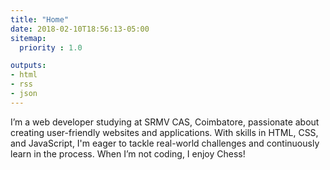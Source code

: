 ```yaml
---
title: "Home"
date: 2018-02-10T18:56:13-05:00
sitemap:
  priority : 1.0

outputs:
- html
- rss
- json
---
```

I’m a web developer studying at SRMV CAS, Coimbatore, passionate about creating user-friendly websites and applications. With skills in HTML, CSS, and JavaScript, I'm eager to tackle real-world challenges and continuously learn in the process. When I’m not coding, I enjoy Chess!



